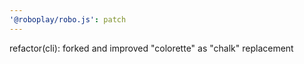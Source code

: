 ```yaml
---
'@roboplay/robo.js': patch
---
```


refactor(cli): forked and improved "colorette" as "chalk" replacement
